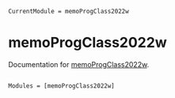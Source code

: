 ```@meta
CurrentModule = memoProgClass2022w
```

# memoProgClass2022w

Documentation for [memoProgClass2022w](https://github.com/hsugawa8651/memoProgClass2022w.jl).

```@index
```

```@autodocs
Modules = [memoProgClass2022w]
```

